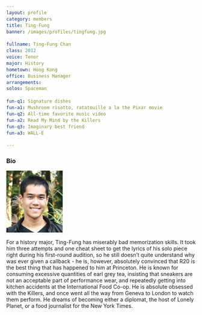 ```yaml
---
layout: profile
category: members
title: Ting-Fung
banner: /images/profiles/tingfung.jpg

fullname: Ting-Fung Chan
class: 2012
voice: Tenor
major: History
hometown: Hong Kong
office: Business Manager
arrangements: 
solos: Spaceman

fun-q1: Signature dishes
fun-a1: Mushroom risotto, ratatouille a la the Pixar movie
fun-q2: All-time favorite music video
fun-a2: Read My Mind by the Killers
fun-q3: Imaginary best friend
fun-a3: WALL-E

---
```


### Bio

![Ting-Fung](/images/members/current/tingfung.jpg)

For a history major, Ting-Fung has miserably bad memorization
skills. It took him three attempts and one cheat sheet to get the
lyrics of his solo piece right during his first-round audition, so he
still doesn’t quite understand why was ever given a callback - he is,
however, absolutely convinced that R20 is the best thing that has
happened to him at Princeton. He is known for consuming excessive
quantities of earl grey tea, insisting that sneakers are not an
acceptable part of performance wear, and repeatedly getting into
kitchen accidents at the International Food Co-op. He is absolute
obsessed with the Killers, and once went all the way from Geneva to
London to watch them perform. He dreams of becoming either a diplomat,
the host of Lonely Planet, or a food journalist for the New York
Times.
